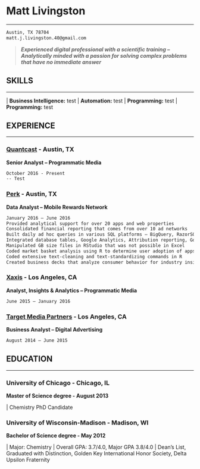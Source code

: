 # Matt Livingston 
---
```markdown 
Austin, TX 78704
matt.j.livingston.40@gmail.com
```
>_**Experienced digital professional with a scientific training – Analytically minded with a passion for solving complex problems that have no immediate answer**_

## SKILLS
---

| **Business Intelligence:** test
| **Automation:** test
| **Programming:** test
| **Programming:** test

## EXPERIENCE
---
### [Quantcast](https://www.quantcast.com/) - Austin, TX 
**Senior Analyst – Programmatic Media**
```markdown 
October 2016 - Present
-- Test
```
### [Perk](https://perk.com/) - Austin, TX  
**Data Analyst – Mobile Rewards Network**
```markdown
January 2016 – June 2016
Provided analytical support for over 20 apps and web properties 
Consolidated financial reporting that comes from over 10 ad networks 
Built daily ad hoc queries in various SQL platforms – BigQuery, RazorSQL, and MySQL
Integrated database tables, Google Analytics, Attribution reporting, Google Sheets and other data sources into BIME (BI tool) to reveal business insights
Manipulated GB size files in RStudio that was not possible in Excel 
Coded market basket analysis using R to determine user adoption of apps
Coded extensive text-cleaning and text-standardizing commands in R
Created business decks that analyze consumer behavior for industry insights
```
### [Xaxis](https://www.xaxis.com/) - Los Angeles, CA  
**Analyst, Insights & Analytics – Programmatic Media**
```markdown
June 2015 – January 2016
```
### [Target Media Partners](https://www.targetmediapartners.com/) - Los Angeles, CA  
**Business Analyst – Digital Advertising**
```markdown
August 2014 – June 2015
```
## EDUCATION
---
### University of Chicago - Chicago, IL
**Master of Science degree - August 2013**

| Chemistry PhD Candidate

### University of Wisconsin-Madison - Madison, WI 
**Bachelor of Science degree - May 2012**

| Major: Chemistry
| Overall GPA: 3.7/4.0, Major GPA 3.8/4.0
| Dean’s List, Graduated with Distinction, Golden Key International Honor Society, Delta Upsilon Fraternity

